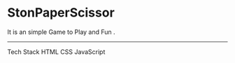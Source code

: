 # StonPaperScissor
It is an simple Game to Play and Fun .

----------------------------------------------------------------------------------------------
Tech Stack
HTML
CSS
JavaScript
